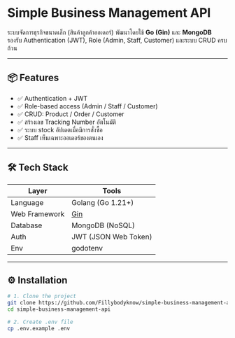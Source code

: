 # Simple Business Management API

ระบบจัดการธุรกิจขนาดเล็ก (สินค้าลูกค้าออเดอร์) พัฒนาโดยใช้ **Go (Gin)** และ **MongoDB**  
รองรับ Authentication (JWT), Role (Admin, Staff, Customer) และระบบ CRUD ครบถ้วน

---

## 📦 Features

- ✅ Authentication + JWT
- ✅ Role-based access (Admin / Staff / Customer)
- ✅ CRUD: Product / Order / Customer
- ✅ สร้างเลข Tracking Number อัตโนมัติ
- ✅ ระบบ stock อัปเดตเมื่อมีการสั่งซื้อ
- ✅ Staff เห็นเฉพาะออเดอร์ของตนเอง

---

## 🛠 Tech Stack

| Layer         | Tools                     |
|---------------|----------------------------|
| Language      | Golang (Go 1.21+)         |
| Web Framework | [Gin](https://github.com/gin-gonic/gin) |
| Database      | MongoDB (NoSQL)           |
| Auth          | JWT (JSON Web Token)      |
| Env           | godotenv                  |

---

## ⚙️ Installation

```bash
# 1. Clone the project
git clone https://github.com/Fillybodyknow/simple-business-management-api.git
cd simple-business-management-api

# 2. Create .env file
cp .env.example .env
